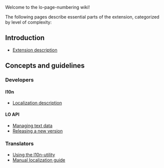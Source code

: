 Welcome to the lo-page-numbering wiki!

The following pages describe essential parts of the extension, categorized by level of complexity:

## Introduction
* [Extension description](https://github.com/arvchristos/lo-page-numbering/wiki/Generic-extension-description)

## Concepts and guidelines
### Developers
#### l10n
* [Localization description](https://github.com/arvchristos/lo-page-numbering/wiki/Localization-approach-description)

#### LO API
* [Managing text data](https://github.com/arvchristos/lo-page-numbering/wiki/Managing-text-data)
* [Releasing a new version](https://github.com/arvchristos/lo-page-numbering/wiki/Releasing-a-new-version)

### Translators
* [Using the l10n-utility](https://gitlab.com/lo_extensions/l10n-utility)
* [Manual localization guide](https://github.com/arvchristos/lo-page-numbering/wiki/Manual-Localization-guide)
